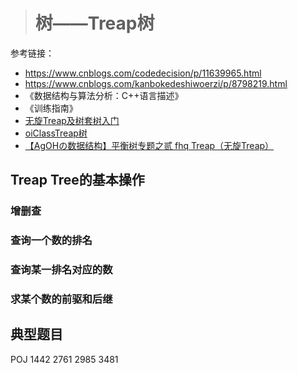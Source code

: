 > # 树——Treap树

参考链接：

* https://www.cnblogs.com/codedecision/p/11639965.html
* https://www.cnblogs.com/kanbokedeshiwoerzi/p/8798219.html
* 《数据结构与算法分析：C++语言描述》
* 《训练指南》
* [无旋Treap及树套树入门](https://www.bilibili.com/video/av46204315/)
* [oiClassTreap树](https://www.bilibili.com/video/av840931919)
* [【AgOHの数据结构】平衡树专题之贰 fhq Treap（无旋Treap）](https://www.bilibili.com/video/BV1ft411E7JW/)



## Treap Tree的基本操作

### 增删查



### 查询一个数的排名



### 查询某一排名对应的数



### 求某个数的前驱和后继








## 典型题目

POJ 1442 2761 2985 3481